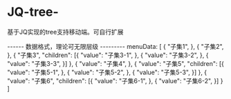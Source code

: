 # JQ-tree-
基于JQ实现的tree支持移动端。可自行扩展

------ 数据格式，理论可无限层级 ---------
menuData: [
        {
            "子集1",
        },
        {
            "子集2",
        },
        {
            "子集3",
            "children": [{
                "value": "子集3-1",
            },
            {
                "value": "子集3-2",
            },
            {
                "value": "子集3-3",
            }]
        },
        {
            "value": "子集4",
        },
        {
            "value": "子集5",
            "children": [{
                "value": "子集5-1",
            },
            {
                "value": "子集5-2",
            },
            {
                "value": "子集5-3",
            }]
        },
        {
            "value": "子集6",
            "children": [{
                "value": "子集6-1",
            },
            {
                "value": "子集6-2",
            }]
        }
    ]
